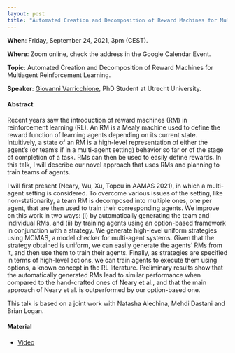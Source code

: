 ```yaml
---
layout: post 
title: "Automated Creation and Decomposition of Reward Machines for Multiagent Reinforcement Learning"
---
```


**When**:  Friday, September 24, 2021, 3pm (CEST).

**Where**: Zoom online, check the address in the Google Calendar Event.

**Topic**: Automated Creation and Decomposition of Reward Machines for Multiagent Reinforcement Learning.

**Speaker**: [Giovanni Varricchione](https://www.uu.nl/medewerkers/GVarricchione), PhD Student at Utrecht University.

#### Abstract

Recent years saw the introduction of reward machines (RM) in reinforcement learning (RL). An RM is a Mealy machine used
to define the reward function of learning agents depending on its current state. Intuitively, a state of an RM is a
high-level representation of either the agent’s (or team’s if in a multi-agent setting) behavior so far or of the stage
of completion of a task. RMs can then be used to easily define rewards. In this talk, I will describe our novel approach
that uses RMs and planning to train teams of agents.

I will first present (Neary, Wu, Xu, Topcu in AAMAS 2021), in which a multi-agent setting is considered. To overcome
various issues of the setting, like non-stationarity, a team RM is decomposed into multiple ones, one per agent, that
are then used to train their corresponding agents. We improve on this work in two ways: (i) by automatically generating
the team and individual RMs, and (ii) by training agents using an option-based framework in conjunction with a strategy.
We generate high-level uniform strategies using MCMAS, a model checker for multi-agent systems. Given that the strategy
obtained is uniform, we can easily generate the agents’ RMs from it, and then use them to train their agents. Finally,
as strategies are specified in terms of high-level actions, we can train agents to execute them using options, a known
concept in the RL literature. Preliminary results show that the automatically generated RMs lead to similar performance
when compared to the hand-crafted ones of Neary et al., and that the main approach of Neary et al. is outperformed by
our option-based one.

This talk is based on a joint work with Natasha Alechina, Mehdi Dastani and Brian Logan.

#### Material

- [Video](https://drive.google.com/file/d/1RaT7lCtkFoNe6_pp1QAtAqF8hQKVwn-y/view?usp=sharing)